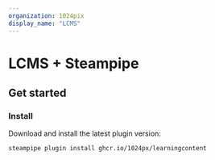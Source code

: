 ```yaml
---
organization: 1024pix
display_name: "LCMS"
---
```


# LCMS + Steampipe

## Get started

### Install

Download and install the latest plugin version:

```bash
steampipe plugin install ghcr.io/1024px/learningcontent
```
